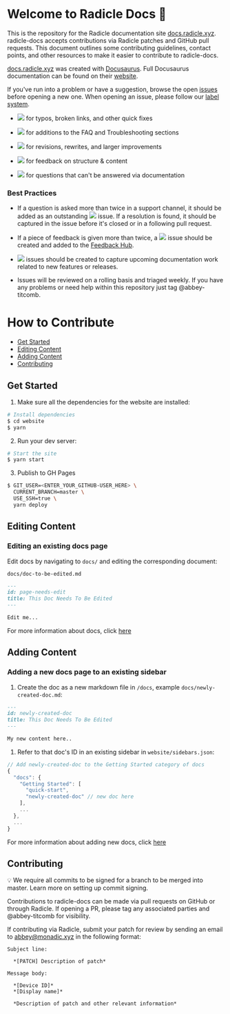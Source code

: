 # Welcome to Radicle Docs 👋

This is the repository for the Radicle documentation site [docs.radicle.xyz](https://docs.radicle.xyz/docs/what-is-radicle.html). radicle-docs accepts contributions via Radicle patches and GitHub pull requests. This document outlines some contributing guidelines, contact points, and other resources to make it easier to contribute to radicle-docs.

[docs.radicle.xyz](https://docs.radicle.xyz/docs/what-is-radicle.html) was created with [Docusaurus](https://docusaurus.io/). Full Docusaurus documentation can be found on their [website](https://docusaurus.io/).

If you've run into a problem or have a suggestion, browse the open [issues](https://github.com/radicle-dev/radicle-docs/issues) before opening a new one. When opening an issue, please follow our [label system](https://github.com/radicle-dev/radicle-docs/labels).

* ![](https://img.shields.io/badge/-fixup-critical) for typos, broken links, and other quick fixes

* ![](https://img.shields.io/badge/-troubleshooting-%23FBCA04) for additions to the FAQ and Troubleshooting sections

* ![](https://img.shields.io/badge/-improvement-blueviolet) for revisions, rewrites, and larger improvements

* ![](https://img.shields.io/badge/-feedback-%23DD0BE1) for feedback on structure & content

* ![](https://img.shields.io/badge/-question-C0EE59) for questions that can't be answered via documentation

### Best Practices 

* If a question is asked more than twice in a support channel, it should be added as an outstanding ![](https://img.shields.io/badge/-troubleshooting-%23FBCA04) issue. If a resolution is found, it should be captured in the issue before it's closed or in a following pull request. 

* If a piece of feedback is given more than twice, a ![](https://img.shields.io/badge/-feedback-%23DD0BE1) issue should be created and added to the [Feedback Hub](https://github.com/orgs/radicle-dev/projects/19).

* ![](https://img.shields.io/badge/-improvement-blueviolet) issues should be created to capture upcoming documentation work related to new features or releases. 

* Issues will be reviewed on a rolling basis and triaged weekly. If you have any problems or need help within this repository just tag @abbey-titcomb.

# How to Contribute
  
- [Get Started](#get-started)
- [Editing Content](#editing-content)
- [Adding Content](#adding-content)
- [Contributing](#contributing)

## Get Started

1. Make sure all the dependencies for the website are installed:

```sh
# Install dependencies
$ cd website
$ yarn
```

2. Run your dev server:

```sh
# Start the site
$ yarn start
```

3. Publish to GH Pages

```sh
$ GIT_USER=<ENTER_YOUR_GITHUB-USER_HERE> \
  CURRENT_BRANCH=master \
  USE_SSH=true \
  yarn deploy
```

## Editing Content

### Editing an existing docs page

Edit docs by navigating to `docs/` and editing the corresponding document:

`docs/doc-to-be-edited.md`

```markdown
---
id: page-needs-edit
title: This Doc Needs To Be Edited
---

Edit me...
```

For more information about docs, click [here](https://docusaurus.io/docs/en/navigation)

## Adding Content

### Adding a new docs page to an existing sidebar

1. Create the doc as a new markdown file in `/docs`, example `docs/newly-created-doc.md`:

```md
---
id: newly-created-doc
title: This Doc Needs To Be Edited
---

My new content here..
```

1. Refer to that doc's ID in an existing sidebar in `website/sidebars.json`:

```javascript
// Add newly-created-doc to the Getting Started category of docs
{
  "docs": {
    "Getting Started": [
      "quick-start",
      "newly-created-doc" // new doc here
    ],
    ...
  },
  ...
}
```

For more information about adding new docs, click [here](https://docusaurus.io/docs/en/navigation)

## Contributing

💡 We require all commits to be signed for a branch to be merged into master. Learn more on setting up commit signing.

Contributions to radicle-docs can be made via pull requests on GitHub or through Radicle. If opening a PR, please tag any associated parties and @abbey-titcomb for visibility. 

If contributing via Radicle, submit your patch for review by sending an email to abbey@monadic.xyz in the following format:

```
Subject line:

  *[PATCH] Description of patch*

Message body: 

  *[Device ID]*
  *[Display name]*

  *Description of patch and other relevant information*
  ```

